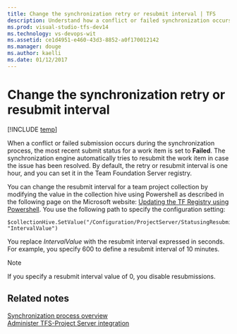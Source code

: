 ```yaml
---
title: Change the synchronization retry or resubmit interval | TFS
description: Understand how a conflict or failed synchronization occurs while in the synchronization process - Team Foundation Server (TFS)
ms.prod: visual-studio-tfs-dev14
ms.technology: vs-devops-wit 
ms.assetid: ce1d4951-e460-43d3-8852-a0f170012142
ms.manager: douge
ms.author: kaelli
ms.date: 01/12/2017
---
```

# Change the synchronization retry or resubmit interval

[!INCLUDE [temp](../_shared/tfs-ps-sync-header.md)]

When a conflict or failed submission occurs during the synchronization process, the most recent submit status for a work item is set to **Failed**. The synchronization engine automatically tries to resubmit the work item in case the issue has been resolved. By default, the retry or resubmit interval is one hour, and you can set it in the Team Foundation Server registry.  
  
 You can change the resubmit interval for a team project collection by modifying the value in the collection hive using Powershell as described in the following page on the Microsoft website: [Updating the TF Registry using Powershell](http://go.microsoft.com/fwlink/?LinkId=207285). You use the following path to specify the configuration setting:  
  
```  
$collectionHive.SetValue("/Configuration/ProjectServer/StatusingResubmitInterval", "IntervalValue")  
```  
  
 You replace *IntervalValue* with the resubmit interval expressed in seconds. For example, you specify 600 to define a resubmit interval of 10 minutes.  
  
> [!NOTE]
>  If you specify a resubmit interval value of 0, you disable resubmissions.  
  
## Related notes  
 [Synchronization process overview](synchronization-process-overview.md)   
 [Administer TFS-Project Server integration](administrate-integration-tfs-project-server.md)